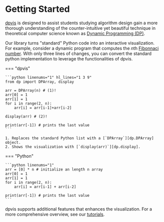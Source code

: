 # Getting Started

[dpvis](https://github.com/itsdawei/dpvis/) is designed to assist students
studying algorithm design gain a more thorough understanding of the
counter-intuitive yet beautiful technique in theoretical computer science known
as [Dynamic Programming
(DP)](https://en.wikipedia.org/wiki/Dynamic_programming).

Our library turns "standard" Python code into an interactive visualization. For
example, consider a dynamic program that computes the $n$th [Fibonnaci
number](https://en.wikipedia.org/wiki/Fibonacci_sequence). With only three
lines of changes, you can convert the standard python implementation to
leverage the functionalities of dpvis.

=== "dpvis"

    ```python linenums="1" hl_lines="1 3 9"
    from dp import DPArray, display

    arr = DPArray(n) # (1)!
    arr[0] = 1
    arr[1] = 1
    for i in range(2, n):
        arr[i] = arr[i-1]+arr[i-2]

    display(arr) # (2)!

    print(arr[-1]) # prints the last value
    ```

    1. Replaces the standard Python list with a [`DPArray`][dp.DPArray] object.
    2. Shows the visualization with [`display(arr)`][dp.display].

=== "Python"

    ```python linenums="1"
    arr = [0] * n # initialize an length n array
    arr[0] = 1
    arr[1] = 1
    for i in range(2, n):
        arr[i] = arr[i-1] + arr[i-2]

    print(arr[-1]) # prints the last value
    ```

dpvis supports additional features that enhances the visualization.
For a more comprehensive overview, see our [tutorials](examples/index.md).
